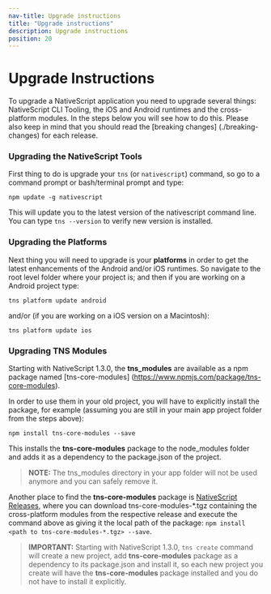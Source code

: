```yaml
---
nav-title: Upgrade instructions
title: "Upgrade instructions"
description: Upgrade instructions
position: 20
---
```


# Upgrade Instructions

To upgrade a NativeScript application you need to upgrade several things: NativeScript CLI Tooling, the iOS and Android runtimes and the cross-platform modules. In the steps below you will see how to do this. Please also keep in mind that you should read the [breaking changes] (./breaking-changes) for each release.

### Upgrading the NativeScript Tools

First thing to do is upgrade your `tns` (or `nativescript`) command, so go to a command prompt or bash/terminal prompt and type:
```
npm update -g nativescript
```

This will update you to the latest version of the nativescript command line.  
You can type `tns --version` to verify new version is installed.

### Upgrading the Platforms

Next thing you will need to upgrade is your **platforms** in order to get the latest enhancements of the Android and/or iOS runtimes. So navigate to the root level folder where your project is; and then if you are working on a Android project type:
```
tns platform update android
```

and/or (if you are working on a iOS version on a Macintosh):
```
tns platform update ios
```

### Upgrading TNS Modules

Starting with NativeScript 1.3.0, the **tns_modules** are available as a npm package named [tns-core-modules] (https://www.npmjs.com/package/tns-core-modules).

In order to use them in your old project, you will have to explicitly install the package, for example (assuming you are still in your main app project folder from the steps above):

```
npm install tns-core-modules --save
```

This installs the **tns-core-modules** package to the node_modules folder and adds it as a dependency to the package.json of the project.

> **NOTE:** The tns_modules directory in your app folder will not be used anymore and you can safely remove it.

Another place to find the **tns-core-modules** package is [NativeScript Releases](https://github.com/NativeScript/NativeScript/releases/), where you can download tns-core-modules-\*.tgz containing the cross-platform modules from the respective release and execute the command above as giving it the local path of the package: `npm install <path to tns-core-modules-*.tgz> --save`.

> **IMPORTANT:** Starting with NativeScript 1.3.0, `tns create` command will create a new project, add **tns-core-modules** package as a dependency to its package.json and install it, so each new project you create will have the **tns-core-modules** package installed and you do not have to install it explicitly.

